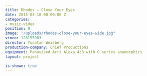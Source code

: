 ```yaml
---
title: Rhodes — Close Your Eyes
date: 2015-03-18 00:00:00 Z
categories:
- music-video
position: 9
image: "/uploads/rhodes-close-your-eyes-wide.jpg"
vimeo: 128155983
director: Yonatan Weisberg
production-company: Chief Productions
equipment: Panavised Arri Alexa 4:3 with G series anamorphics
layout: project

is-shown: true
---
```


